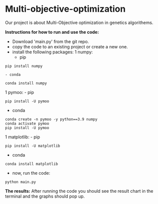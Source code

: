 # Multi-objective-optimization

Our project is about Multi-Objective optimization in genetics algorithems.

**Instructions for how to run and use the code:**
- Download 'main.py' from the git repo.
- copy the code to an existing project or create a new one.
- install the following packages: 
1   numpy:
    - pip
```
pip install numpy
```
    - conda
```
conda install numpy
```
1   pymoo:
    - pip
```
pip install -U pymoo
```
-  conda
```
conda create -n pymoo -y python==3.9 numpy
conda activate pymoo
pip install -U pymoo
```
1   matplotlib:
    - pip
```
pip install -U matplotlib
```
-   conda
```
conda install matplotlib
```
- now, run the code:
```
python main.py
```

**The results:**
After running the code you should see the result chart in the terminal and the graphs should pop up.
